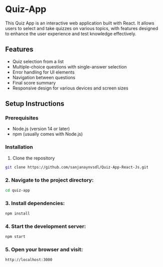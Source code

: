 # Quiz-App

This Quiz App is an interactive web application built with React. It allows users to select and take quizzes on various topics, with features designed to enhance the user experience and test knowledge effectively.

## Features
- Quiz selection from a list
- Multiple-choice questions with single-answer selection
- Error handling for UI elements
- Navigation between questions
- Final score summary
- Responsive design for various devices and screen sizes

## Setup Instructions
### Prerequisites
- Node.js (version 14 or later)
- npm (usually comes with Node.js)
### Installation
1. Clone the repository
```bash
git clone https://github.com/sanjanaynvsdl/Quiz-App-React-Js.git
```
### 2. Navigate to the project directory:
```bash
cd quiz-app
```
### 3. Install dependencies:
```bash
npm install
```
### 4. Start the development server:
```bash
npm start
```
### 5. Open your browser and visit:
```bash
http://localhost:3000
```
